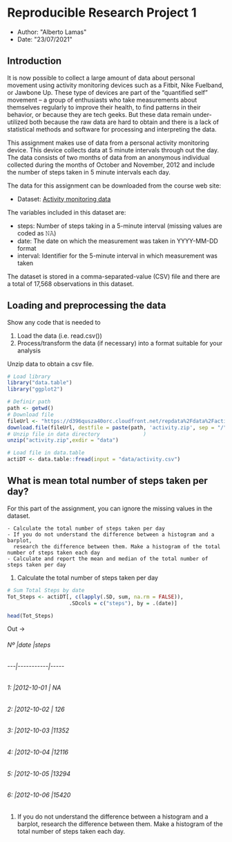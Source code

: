 # Reproducible Research Project 1

- Author: "Alberto Lamas"
- Date: "23/07/2021"


Introduction
------------
It is now possible to collect a large amount of data about personal movement using activity monitoring devices such as a Fitbit, Nike Fuelband, or Jawbone Up. These type of devices are part of the “quantified self” movement – a group of enthusiasts who take measurements about themselves regularly to improve their health, to find patterns in their behavior, or because they are tech geeks. But these data remain under-utilized both because the raw data are hard to obtain and there is a lack of statistical methods and software for processing and interpreting the data.

This assignment makes use of data from a personal activity monitoring device. This device collects data at 5 minute intervals through out the day. The data consists of two months of data from an anonymous individual collected during the months of October and November, 2012 and include the number of steps taken in 5 minute intervals each day.

The data for this assignment can be downloaded from the course web site:

-   Dataset: [Activity monitoring data](https://d396qusza40orc.cloudfront.net/repdata%2Fdata%2Factivity.zip)


The variables included in this dataset are:

* steps: Number of steps taking in a 5-minute interval (missing values are coded as 𝙽𝙰) </br> 
* date: The date on which the measurement was taken in YYYY-MM-DD format </br> 
* interval: Identifier for the 5-minute interval in which measurement was taken </br> 

The dataset is stored in a comma-separated-value (CSV) file and there are a total of 17,568 observations in this dataset.

Loading and preprocessing the data
----------------------------------
Show any code that is needed to

1. Load the data (i.e. read.csv())
2. Process/transform the data (if necessary) into a format suitable for your analysis

Unzip data to obtain a csv file.

``` r
# Load library
library("data.table")
library("ggplot2")

# Definir path
path <- getwd()
# Download file
fileUrl <- "https://d396qusza40orc.cloudfront.net/repdata%2Fdata%2Factivity.zip"
download.file(fileUrl, destfile = paste(path, 'activity.zip', sep = "/")) 
# Unzip file in data directory              )
unzip("activity.zip",exdir = "data")

# Load file in data.table
actiDT <- data.table::fread(input = "data/activity.csv")
```

What is mean total number of steps taken per day?
-------------------------------------------------
For this part of the assignment, you can ignore the missing values in the dataset.

    - Calculate the total number of steps taken per day
    - If you do not understand the difference between a histogram and a barplot, 
      research the difference between them. Make a histogram of the total number of steps taken each day
    - Calculate and report the mean and median of the total number of steps taken per day

1. Calculate the total number of steps taken per day

``` r
# Sum Total Steps by date
Tot_Steps <- actiDT[, c(lapply(.SD, sum, na.rm = FALSE)), 
                    .SDcols = c("steps"), by = .(date)] 

head(Tot_Steps)
```
Out ->
###### Nº |date       |steps
###### ---|-----------|-----
###### 1: |2012-10-01 |   NA
###### 2: |2012-10-02 |  126
###### 3: |2012-10-03 |11352
###### 4: |2012-10-04 |12116
###### 5: |2012-10-05 |13294
###### 6: |2012-10-06 |15420


1.  If you do not understand the difference between a histogram and a barplot, research the difference between them. Make a histogram of the total number of steps taken each day.
